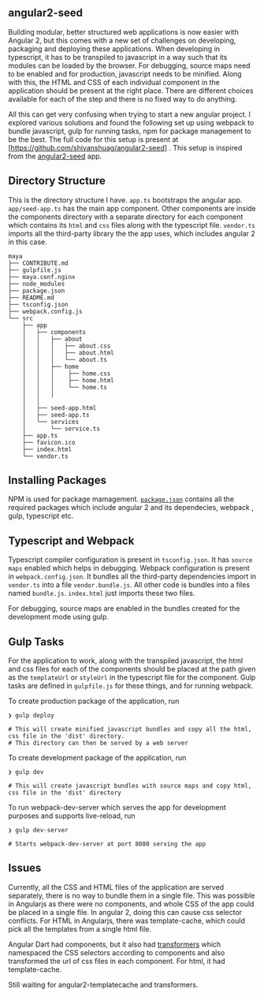 ## angular2-seed

Building modular, better structured web applications is now easier with Angular 2, but this comes with a new set of challenges on developing, packaging and deploying these applications. When developing in typescript, it has to be transpiled to javascript in a way such that its modules can be loaded by the browser. For debugging, source maps need to be enabled and for production, javascript needs to be minified. Along with this, the HTML and CSS of each individual component in the application should be present at the right place. There are different choices available for each of the step and there is no fixed way to do anything.

All this can get very confusing when trying to start a new angular project. I explored various solutions and found the following set up using webpack to bundle javascript, gulp for running tasks, npm for package management to be the best. The full code for this setup is present at [https://github.com/shivanshuag/angular2-seed] . This setup is inspired from the [angular2-seed](https://github.com/angular/angular2-seed) app.


## Directory Structure
This is the directory structure I have. `app.ts` bootstraps the angular app. `app/seed-app.ts` has the main app component. Other components are inside the components directory with a separate directory for each component which contains its `html` and `css` files along with the typescript file. `vendor.ts` imports all the third-party library the the app uses, which includes angular 2 in this case.
```
maya
├── CONTRIBUTE.md
├── gulpfile.js
├── maya.conf.nginx
├── node_modules
├── package.json
├── README.md
├── tsconfig.json
├── webpack.config.js
└── src
    ├── app
    │   ├── components
    │   │   ├── about
    │   │   │   ├── about.css
    │   │   │   ├── about.html
    │   │   │   └── about.ts
    │   │   ├── home
    │   │   │    ├── home.css
    │   │   │    ├── home.html
    │   │   │    └── home.ts
    │   │   │
    │   │   
    │   ├── seed-app.html
    │   ├── seed-app.ts
    │   └── services
    │       └── service.ts
    ├── app.ts
    ├── favicon.ico
    ├── index.html
    └── vendor.ts
```

## Installing Packages

NPM is used for package mamagement. [`package.json`](https://github.com/shivanshuag/angular2-seed/blob/master/package.json) contains all the required packages which include angular 2 and its dependecies, webpack , gulp, typescript etc.

## Typescript and Webpack

Typescript compiler configuration is present in `tsconfig.json`. It has `source maps` enabled which helps in debugging. Webpack configuration is present in `webpack.config.json`. It bundles all the third-party dependencies import in `vendor.ts` into a file `vendor.bundle.js`. All other code is bundles into a files named `bundle.js`. `index.html` just imports these two files.

For debugging, source maps are enabled in the bundles created for the development mode using gulp.

## Gulp Tasks

For the application to work, along with the transpiled javascript, the html and css files for each of the components should be placed at the path given as the `templateUrl` or `styleUrl` in the typescript file for the component. Gulp tasks are defined in `gulpfile.js` for these things, and for running webpack.

To create production package of the application, run
```
❯ gulp deploy

# This will create minified javascript bundles and copy all the html, css file in the 'dist' directory.
# This directory can then be served by a web server
```
To create development package of the application, run
```
❯ gulp dev

# This will create javascript bundles with source maps and copy html, css file in the 'dist' directory
```

To run webpack-dev-server which serves the app for development purposes and supports live-reload, run
```
❯ gulp dev-server

# Starts webpack-dev-server at port 8080 serving the app
```

## Issues

Currently, all the CSS and HTML files of the application are served separately, there is no way to bundle them in a single file. This was possible in Angularjs as there were no components, and whole CSS of the app could be placed in a single file. In angular 2, doing this can cause css selector conflicts. For HTML in Angularjs, there was template-cache, which could pick all the templates from a single html file.

Angular Dart had components, but it also had [transformers](https://github.com/angular/angular.dart/wiki/CSS-Shim) which namespaced the CSS selectors according to components and also transformed the url of css files in each component. For html, it had template-cache.

Still waiting for angular2-templatecache and transformers.
